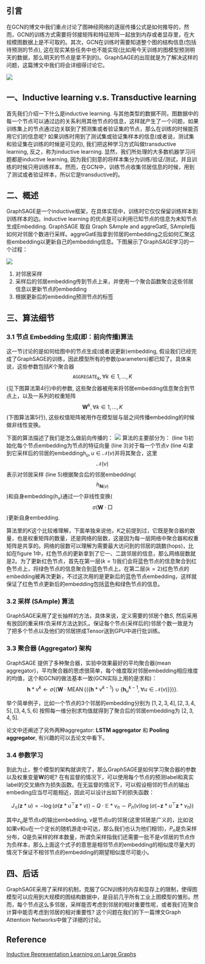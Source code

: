 ## 引言

在GCN的博文中我们重点讨论了图神经网络的逐层传播公式是如何推导的，然而，GCN的训练方式需要将邻接矩阵和特征矩阵一起放到内存或者显存里，在大规模图数据上是不可取的。其次，GCN在训练时需要知道整个图的结构信息(包括待预测的节点), 这在现实某些任务中也不能实现(比如用今天训练的图模型预测明天的数据，那么明天的节点是拿不到的)。GraphSAGE的出现就是为了解决这样的问题，这篇博文中我们将会详细得讨论它。

![](https://tva1.sinaimg.cn/large/0081Kckwly1gkpu32idxcj31c40metbs.jpg)

## 一、Inductive learning v.s. Transductive learning

首先我们介绍一下什么是inductive learning. 与其他类型的数据不同，图数据中的每一个节点可以通过边的关系利用其他节点的信息，这样就产生了一个问题，如果训练集上的节点通过边关联到了预测集或者验证集的节点，那么在训练的时候能否用它们的信息呢? 如果训练时用到了测试集或验证集样本的信息(或者说，测试集和验证集在训练的时候是可见的), 我们把这种学习方式叫做transductive learning, 反之，称为inductive learning. 显然，我们所处理的大多数机器学习问题都是inductive learning, 因为我们刻意的将样本集分为训练/验证/测试，并且训练的时候只用训练样本。然而，在GCN中，训练节点收集邻居信息的时候，用到了测试或者验证样本，所以它是transductive的。

## 二、概述

GraphSAGE是一个inductive框架，在具体实现中，训练时它仅仅保留训练样本到训练样本的边。inductive learning 的优点是可以利用已知节点的信息为未知节点生成Embedding. GraphSAGE 取自 Graph SAmple and aggreGatE, SAmple指如何对邻居个数进行采样。aggreGatE指拿到邻居的embedding之后如何汇聚这些embedding以更新自己的embedding信息。下图展示了GraphSAGE学习的一个过程： 

![](https://camo.githubusercontent.com/f3077ab3d08a6f04348a13ca684516e78a15ca7ab756268b9c9bb4856bacff94/687474703a2f2f7777342e73696e61696d672e636e2f6c617267652f303036744e6337396c793167336f6462696b7979686a3330786530646b3079642e6a7067)

1. 对邻居采样
2. 采样后的邻居embedding传到节点上来，并使用一个聚合函数聚合这些邻居信息以更新节点的embedding
3. 根据更新后的embedding预测节点的标签

## 三、算法细节

### 3.1 节点 Embedding 生成(即：前向传播)算法

这一节讨论的是如何给图中的节点生成(或者说更新)embedding, 假设我们已经完成了GraphSAGE的训练，因此模型所有的参数(parameters)都已知了。具体来说，这些参数包括$K$个聚合器$$\texttt{AGGREGATE}_k, \forall k \in{1, \ldots, K}$$(见下图算法第4行)中的参数, 这些聚合器被用来将邻居embedding信息聚合到节点上，以及一系列的权重矩阵$$\mathbf{W}^{k}, \forall k \in{1, \ldots, K}$$(下图算法第5行), 这些权值矩阵被用作在模型层与层之间传播embedding的时候做非线性变换。

下面的算法描述了我们是怎么做前向传播的： ![](https://camo.githubusercontent.com/c49dc0eac4e2ea1ebc8435ea642e859477eda7c4cbc5120d7ce69c2074d2d473/687474703a2f2f7777342e73696e61696d672e636e2f6c617267652f303036744e6337396c793167336f64626a306562686a333078773066717768302e6a7067) 算法的主要部分为： (line 1)初始化每个节点embedding为节点的特征向量 (line 3)对于每一个节点$v$ (line 4)拿到它采样后的邻居的embedding$h_u, u\in\mathcal{N}(v)$并将其聚合，这里$$\mathcal{N}(v)$$表示对邻居采样 (line 5)根据聚合后的邻居embedding($$h_{\mathbf{N}(v)}$$)和自身embedding($h_v$)通过一个非线性变换($$\sigma(\mathbf{W}\cdot\Box$$)更新自身embedding.

算法里的$K$这个比较难理解，下面单独来说他，$K$之前提到过，它既是聚合器的数量，也是权重矩阵的数量，还是网络的层数，这是因为每一层网络中聚合器和权重矩阵是共享的。网络的层数可以理解为需要最大访问到的邻居的跳数(hops)，比如在figure 1中，红色节点的更新拿到了它一、二跳邻居的信息，那么网络层数就是2。为了更新红色节点，首先在第一层($k=1$)我们会将蓝色节点的信息聚合到红色节点上，将绿色节点的信息聚合到蓝色节点上。在第二层($k=2$)红色节点的embedding被再次更新，不过这次用的是更新后的蓝色节点embedding，这样就保证了红色节点更新后的embedding包括蓝色和绿色节点的信息。

### 3.2 采样 (SAmple) 算法

GraphSAGE采用了定长抽样的方法，具体来说，定义需要的邻居个数$S$, 然后采用有放回的重采样/负采样方法达到$S$,。保证每个节点(采样后的)邻居个数一致是为了把多个节点以及他们的邻居拼成Tensor送到GPU中进行批训练。

### 3.3 聚合器 (Aggregator) 架构

GraphSAGE 提供了多种聚合器，实验中效果最好的平均聚合器(mean aggregator)，平均聚合器的思虑很简单，每个维度取对邻居embedding相应维度的均值，这个和GCN的做法基本一致(GCN实际上用的是求和)：
$$
\mathbf{h}*{v}^{k} \leftarrow \sigma\lbrace(\mathbf{W} \cdot \operatorname{MEAN}\lbrace(\lbrace{\mathbf{h}*{v}^{k-1}\rbrace} \cup\lbrace{\mathbf{h}_{u}^{k-1}, \forall u \in \mathcal{N}(v)\rbrace}\rbrace)\rbrace.
$$


举个简单例子，比如一个节点的3个邻居的embedding分别为 $[1, 2, 3, 4], [2, 3, 4, 5], [3, 4, 5, 6]$ 按照每一维分别求均值就得到了聚合后的邻居embedding为 $[2, 3, 4, 5]$.

论文中还阐述了另外两种aggregator: **LSTM aggregator** 和 **Pooling aggregator**, 有兴趣的可以去论文中看下。

### 3.4 参数学习

到此为止，整个模型的架构就讲完了，那么GraphSAGE是如何学习聚合器的参数以及权重变量$\textbf{W}$的呢? 在有监督的情况下，可以使用每个节点的预测label和真实label的交叉熵作为损失函数。在无监督的情况下，可以假设相邻的节点的输出embeding应当尽可能相近，因此可以设计出如下的损失函数：

$$
J_{\mathcal{G}}\left(\mathbf{z}*{u}\right)=-\log \left(\sigma\left(\mathbf{z}*{u}^{\top} \mathbf{z}*{v}\right)\right)-Q \cdot \mathbb{E}*{v_{n} \sim P_{n}(v)} \log \left(\sigma\left(-\mathbf{z}*{u}^{\top} \mathbf{z}*{v_{n}}\right)\right)
$$


其中$z_u$是节点$u$的输出embedding, $v$是节点$u$的邻居(这里邻居是广义的，比如说如果$v$和$u$在一个定长的随机游走中可达，那么我们也认为他们相邻)，$P_n$是负采样分布，$Q$是负采样的样本数量，所谓负采样指我们还需要一批不是$v$邻居的节点作为负样本，那么上面这个式子的意思是相邻节点的embedding的相似度尽量大的情况下保证不相邻节点的embedding的期望相似度尽可能小。

## 四、后话

GraphSAGE采用了采样的机制，克服了GCN训练时内存和显存上的限制，使得图模型可以应用到大规模的图结构数据中，是目前几乎所有工业上图模型的雏形。然而，每个节点这么多邻居，采样能否考虑到邻居的相对重要性呢，或者我们在聚合计算中能否考虑到邻居的相对重要性? 这个问题在我们的下一篇博文Graph Attentioin Networks中做了详细的讨论。

## Reference

[Inductive Representation Learning on Large Graphs](http://arxiv.org/abs/1706.02216)